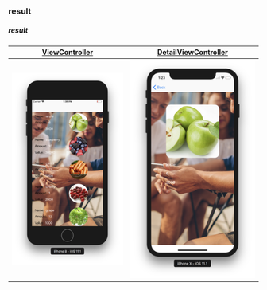 ### result
##### result

|[ViewController](11_CustomCell/11_CustomCell/11_CustomCell/ViewController.swift)|[DetailViewController](11_CustomCell/11_CustomCell/11_CustomCell/DetailViewController.swift)|
|:-:|:-:|
|![](99_preview/00_result.png)|![](99_preview/01_result.png)|
